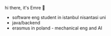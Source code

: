 hi there, it's Emre 👋

- software eng student in istanbul nisantasi uni 
- java/backend 
- erasmus in poland - mechanical eng and AI

